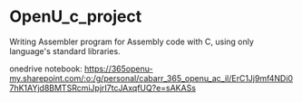 # OpenU_c_project
Writing Assembler program for Assembly code with C, using only language's standard libraries.

onedrive notebook:
https://365openu-my.sharepoint.com/:o:/g/personal/cabarr_365_openu_ac_il/ErC1Jj9mf4NDi07hK1AYjd8BMTSRcmiJpjrI7tcJAxqfUQ?e=sAKASs
